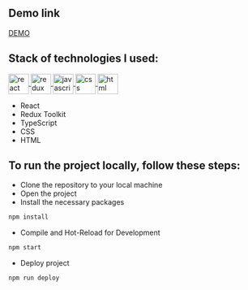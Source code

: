 ## Demo link 
[DEMO](https://apetrinko.github.io/list-of-jokes/)

## Stack of technologies I used:
<p align="left">
  <a href="https://react.dev/" target="_blank" rel="noreferrer">
    <img src="https://w7.pngwing.com/pngs/403/269/png-transparent-react-react-native-logos-brands-in-colors-icon-thumbnail.png" align="center" alt="react" width="40" height="40"/>
  </a>
  <a href="https://redux-toolkit.js.org/" target="_blank" rel="noreferrer"> 
    <img src="https://markup-ua.com/blog/wp-content/uploads/2022/12/redux.jpg" align="center" alt="redux" width="auto" height="40"/> 
  </a> 
  <a href="https://www.typescriptlang.org/" target="_blank" rel="noreferrer"> 
    <img src="https://upload.wikimedia.org/wikipedia/commons/thumb/4/4c/Typescript_logo_2020.svg/1200px-Typescript_logo_2020.svg.png" align="center" alt="javascript" width="40" height="40"/> 
  </a> 
  <a href="https://developer.mozilla.org/en-US/docs/Web/CSS" target="_blank" rel="noreferrer"> 
    <img src="https://upload.wikimedia.org/wikipedia/commons/thumb/6/62/CSS3_logo.svg/240px-CSS3_logo.svg.png" align="center" alt="css" width="40" height="40"/> 
  </a> 
  <a href="https://www.w3schools.com/html/" target="_blank" rel="noreferrer"> 
    <img src="https://upload.wikimedia.org/wikipedia/commons/thumb/3/38/HTML5_Badge.svg/800px-HTML5_Badge.svg.png" align="center" alt="html" width="40" height="40"/> 
  </a> 
</p>
<ul>
<li>React</li>
<li>Redux Toolkit</li>
<li>TypeScript</li>
<li>CSS</li>
<li>HTML</li>
</ul>

## To run the project locally, follow these steps:

<ul>
<li>Clone the repository to your local machine</li>
<li>Open the project</li>
<li>Install the necessary packages</li>
</ul>

```sh
npm install
```
<ul>
<li>Compile and Hot-Reload for Development</li>
</ul>

```sh
npm start
```

<ul>
<li>Deploy project</li>
</ul>

```sh
npm run deploy
```